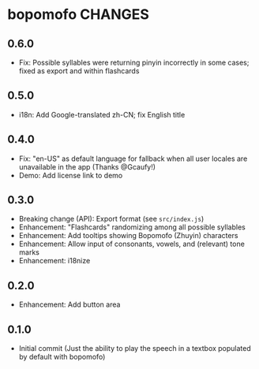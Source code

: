 # bopomofo CHANGES

## 0.6.0

- Fix: Possible syllables were returning pinyin incorrectly in some cases;
   fixed as export and within flashcards 

## 0.5.0

- i18n: Add Google-translated zh-CN; fix English title

## 0.4.0

- Fix: "en-US" as default language for fallback when all user locales
    are unavailable in the app (Thanks @Gcaufy!)
- Demo: Add license link to demo

## 0.3.0

- Breaking change (API): Export format (see `src/index.js`)
- Enhancement: "Flashcards" randomizing among all possible syllables
- Enhancement: Add tooltips showing Bopomofo (Zhuyin) characters
- Enhancement: Allow input of consonants, vowels, and (relevant) tone marks
- Enhancement: i18nize

## 0.2.0

- Enhancement: Add button area

## 0.1.0

- Initial commit (Just the ability to play the speech in a textbox
  populated by default with bopomofo)
